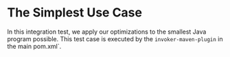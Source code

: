 # The Simplest Use Case

In this integration test, we apply our optimizations to the
smallest Java program possible. This test case is executed by the
`invoker-maven-plugin` in the main pom.xml`.
